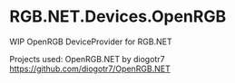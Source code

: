 # RGB.NET.Devices.OpenRGB
WIP OpenRGB DeviceProvider for RGB.NET

Projects used: 
OpenRGB.NET by diogotr7
https://github.com/diogotr7/OpenRGB.NET
